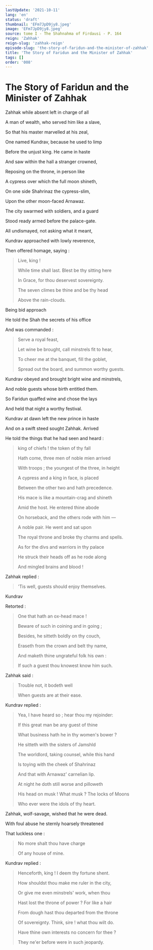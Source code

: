 ```yaml
---
lastUpdate: '2021-10-11'
lang: 'en'
status: 'draft'
thumbnail: 'EFm7JpD9jy8.jpeg'
image: 'EFm7JpD9jy8.jpeg'
source: tome I - The Shahnahma of Firdausi - P. 164
reign: 'Zahhak'
reign-slug: 'zahhak-reign'
episode-slug: 'the-story-of-faridun-and-the-minister-of-zahhak'
title: 'The Story of Faridun and the Minister of Zahhak'
tags: []
order: '008'
---
```


<!-- LTeX: language=en -->

# The Story of Faridun and the Minister of Zahhak

Zahhak while absent left in charge of all

A man of wealth, who served him like a slave,

So that his master marvelled at his zeal,

One named Kundrav, because he used to limp

Before the unjust king. He came in haste

And saw within the hall a stranger crowned,

Reposing on the throne, in person like

A cypress over which the full moon shineth,

On one side Shahrinaz the cypress-slim,

Upon the other moon-faced Arnawaz.

The city swarmed with soldiers, and a guard

Stood ready armed before the palace-gate.

All undismayed, not asking what it meant,

Kundrav approached with lowly reverence,

Then offered homage, saying :

> Live, king !
>
> While time shall last. Blest be thy sitting here
>
> In Grace, for thou deservest sovereignty.
>
> The seven climes be thine and be thy head
>
> Above the rain-clouds.

Being bid approach

He told the Shah the secrets of his office

And was commanded :

> Serve a royal feast,
>
> Let wine be brought, call minstrels fit to hear,
>
> To cheer me at the banquet, fill the goblet,
>
> Spread out the board, and summon worthy guests.

Kundrav obeyed and brought bright wine and minstrels,

And noble guests whose birth entitled them.

So Faridun quaffed wine and chose the lays

And held that night a worthy festival.

Kundrav at dawn left the new prince in haste

And on a swift steed sought Zahhak. Arrived

He told the things that he had seen and heard :

> king of chiefs ! the token of thy fall
>
> Hath come, three men of noble mien arrived
>
> With troops ; the youngest of the three, in height
>
> A cypress and a king in face, is placed
>
> Between the other two and hath precedence.
>
> His mace is like a mountain-crag and shineth
>
> Amid the host. He entered thine abode
>
> On horseback, and the others rode with him —
>
> A noble pair. He went and sat upon
>
> The royal throne and broke thy charms and spells.
>
> As for the divs and warriors in thy palace
>
> He struck their heads off as he rode along
>
> And mingled brains and blood !

Zahhak replied :

> 'Tis well, guests should enjoy themselves.

Kundrav

Retorted :

> One that hath an ox-head mace !
>
> Beware of such in coining and in going ;
>
> Besides, he sitteth boldly on thy couch,
>
> Eraseth from the crown and belt thy name,
>
> And maketh thine ungrateful folk his own :
>
> If such a guest thou knowest know him such.

Zahhak said :

> Trouble not, it bodeth well
>
> When guests are at their ease.

Kundrav replied :

> Yea, I have heard so ; hear thou my rejoinder:
>
> If this great man be any guest of thine
>
> What business hath he in thy women's bower ?
>
> He sitteth with the sisters of Jamshld
>
> The worldlord, taking counsel, while this hand
>
> Is toying with the cheek of Shahrinaz
>
> And that with Arnawaz' carnelian lip.
>
> At night he doth still worse and pilloweth
>
> His head on musk ! What musk ? The locks of Moons
>
> Who ever were the idols of thy heart.

Zahhak, wolf-savage, wished that he were dead.

With foul abuse he sternly hoarsely threatened

That luckless one :

> No more shalt thou have charge
>
> Of any house of mine.

Kundrav replied :

> Henceforth, king ! I deem thy fortune shent.
>
> How shouldst thou make me ruler in the city,
>
> Or give me even minstrels' work, when thou
>
> Hast lost the throne of power ? For like a hair
>
> From dough hast thou departed from the throne
>
> Of sovereignty. Think, sire ! what thou wilt do.
>
> Have thine own interests no concern for thee ?
>
> They ne'er before were in such jeopardy.
